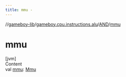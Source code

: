 ```yaml
---
title: mmu -
---
```

//[gameboy-lib](../../index.md)/[gameboy.cpu.instructions.alu](../index.md)/[AND](index.md)/[mmu](mmu.md)



# mmu  
[jvm]  
Content  
val [mmu](mmu.md): [Mmu](../../gameboy.memory/-mmu/index.md)  



